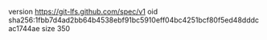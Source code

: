 version https://git-lfs.github.com/spec/v1
oid sha256:1fbb7d4ad2bb64b4538ebf91bc5910eff04bc4251bcf80f5ed48dddcac1744ae
size 350
